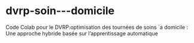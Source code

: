 # dvrp-soin---domicile
Code Colab pour le DVRP:optimisation des tournées de soins `a domicile : Une approche hybride basée sur l’apprentissage automatique
